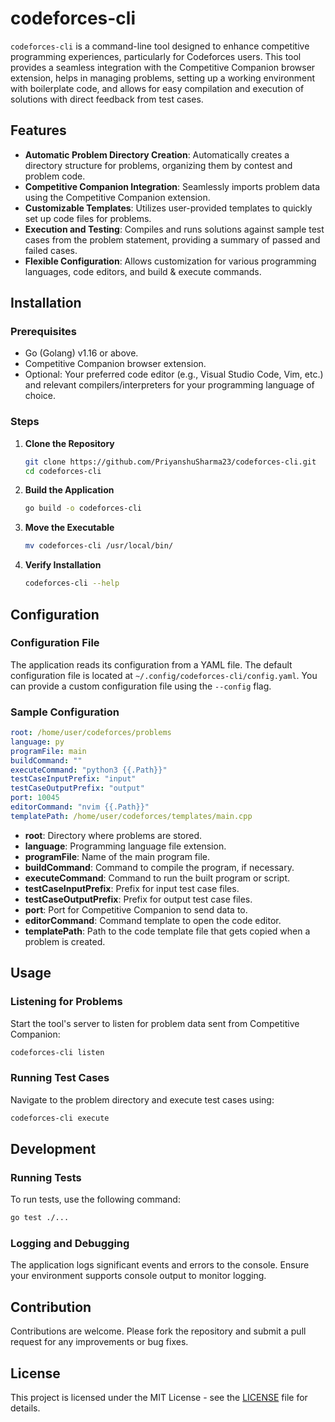 # codeforces-cli

`codeforces-cli` is a command-line tool designed to enhance competitive programming experiences, particularly for Codeforces users. This tool provides a seamless integration with the Competitive Companion browser extension, helps in managing problems, setting up a working environment with boilerplate code, and allows for easy compilation and execution of solutions with direct feedback from test cases.

## Features

- **Automatic Problem Directory Creation**: Automatically creates a directory structure for problems, organizing them by contest and problem code.
- **Competitive Companion Integration**: Seamlessly imports problem data using the Competitive Companion extension.
- **Customizable Templates**: Utilizes user-provided templates to quickly set up code files for problems.
- **Execution and Testing**: Compiles and runs solutions against sample test cases from the problem statement, providing a summary of passed and failed cases.
- **Flexible Configuration**: Allows customization for various programming languages, code editors, and build & execute commands.

## Installation

### Prerequisites

- Go (Golang) v1.16 or above.
- Competitive Companion browser extension.
- Optional: Your preferred code editor (e.g., Visual Studio Code, Vim, etc.) and relevant compilers/interpreters for your programming language of choice.

### Steps

1. **Clone the Repository**

   ```bash
   git clone https://github.com/PriyanshuSharma23/codeforces-cli.git
   cd codeforces-cli
   ```

2. **Build the Application**

   ```bash
   go build -o codeforces-cli
   ```

3. **Move the Executable**

   ```bash
   mv codeforces-cli /usr/local/bin/
   ```

4. **Verify Installation**

   ```bash
   codeforces-cli --help
   ```

## Configuration

### Configuration File

The application reads its configuration from a YAML file. The default configuration file is located at `~/.config/codeforces-cli/config.yaml`. You can provide a custom configuration file using the `--config` flag.

### Sample Configuration

```yaml
root: /home/user/codeforces/problems
language: py
programFile: main
buildCommand: ""
executeCommand: "python3 {{.Path}}"
testCaseInputPrefix: "input"
testCaseOutputPrefix: "output"
port: 10045
editorCommand: "nvim {{.Path}}"
templatePath: /home/user/codeforces/templates/main.cpp
```

- **root**: Directory where problems are stored.
- **language**: Programming language file extension.
- **programFile**: Name of the main program file.
- **buildCommand**: Command to compile the program, if necessary.
- **executeCommand**: Command to run the built program or script.
- **testCaseInputPrefix**: Prefix for input test case files.
- **testCaseOutputPrefix**: Prefix for output test case files.
- **port**: Port for Competitive Companion to send data to.
- **editorCommand**: Command template to open the code editor.
- **templatePath**: Path to the code template file that gets copied when a problem is created.

## Usage

### Listening for Problems

Start the tool's server to listen for problem data sent from Competitive Companion:

```bash
codeforces-cli listen
```

### Running Test Cases

Navigate to the problem directory and execute test cases using:

```bash
codeforces-cli execute
```

## Development

### Running Tests

To run tests, use the following command:

```bash
go test ./...
```

### Logging and Debugging

The application logs significant events and errors to the console. Ensure your environment supports console output to monitor logging.

## Contribution

Contributions are welcome. Please fork the repository and submit a pull request for any improvements or bug fixes.

## License

This project is licensed under the MIT License - see the [LICENSE](LICENSE) file for details.
